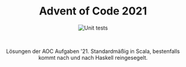 <h1 align="center">
    Advent of Code 2021
</h1>

<p align="center">
    <img alt="Unit tests" src="https://miro.medium.com/max/676/1*N9PUrRBk1XAH-wDNQwdvMQ.jpeg">
</p>
    <br>
    <p align="center">
    Lösungen der AOC Aufgaben '21. Standardmäßig in Scala, bestenfalls kommt nach und nach Haskell reingesegelt.
</p>
